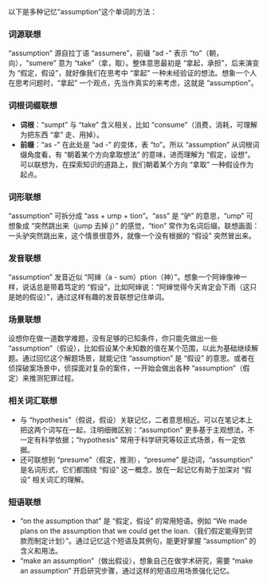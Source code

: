 以下是多种记忆“assumption”这个单词的方法：

### 词源联想
“assumption” 源自拉丁语 “assumere”，前缀 “ad -” 表示 “to”（朝，向），“sumere” 意为 “take”（拿，取）。整体意思最初是 “拿起，承担”，后来演变为 “假定，假设”，就好像我们在思考中 “拿起” 一种未经验证的想法。想象一个人在思考问题时，“拿起” 一个观点，先当作真实的来考虑，这就是 “assumption”。

### 词根词缀联想
 - **词根**：“sumpt” 与 “take” 含义相关，比如 “consume”（消费，消耗，可理解为把东西 “拿” 走、用掉）。
 - **前缀**：“as -” 在此处是 “ad -” 的变体，表 “to”。所以 “assumption” 从词根词缀角度看，有 “朝着某个方向拿取想法” 的意味，进而理解为 “假定，设想”。可以联想为，在探索知识的道路上，我们朝着某个方向 “拿取” 一种假设作为起点。

### 词形联想
“assumption” 可拆分成 “ass + ump + tion”。“ass” 是 “驴” 的意思，“ump” 可想象成 “突然跳出来（jump 去掉 j）” 的感觉，“tion” 常作为名词后缀。联想画面：一头驴突然跳出来，这个情景很意外，就像一个没有根据的 “假设” 突然冒出来。

### 发音联想
“assumption” 发音近似 “阿婶（a - sum）ption（神）”。想象一个阿婶像神一样，说话总是带着笃定的 “假设”，比如阿婶说：“阿婶觉得今天肯定会下雨（这只是她的假设）”，通过这样有趣的发音联想记住单词。

### 场景联想
设想你在做一道数学难题，没有足够的已知条件，你只能先做出一些 “assumption”（假设），比如假设某个未知数的值在某个范围，以此为基础继续解题。通过回忆这个解题场景，就能记住 “assumption” 是 “假设” 的意思。或者在侦探破案场景中，侦探面对复杂的案件，一开始会做出各种 “assumption”（假定）来推测犯罪过程。

### 相关词汇联想
 - 与 “hypothesis”（假说，假设）关联记忆，二者意思相近。可以在笔记本上把这两个词写在一起，注明细微区别：“assumption” 更多基于主观想法，不一定有科学依据；“hypothesis” 常用于科学研究等较正式场景，有一定依据。
 - 还可联想到 “presume”（假定，推测），“presume” 是动词，“assumption” 是名词形式，它们都围绕 “假设” 这一概念，放在一起记忆有助于加深对 “假设” 相关词汇的理解。

### 短语联想
 - “on the assumption that” 是 “假定，假设” 的常用短语。例如 “We made plans on the assumption that we could get the loan.（我们假定能得到贷款而制定计划）”。通过记忆这个短语及其例句，能更好掌握 “assumption” 的含义和用法。
 - “make an assumption”（做出假设），想象自己在做学术研究，需要 “make an assumption” 开启研究步骤，通过这样的短语应用场景强化记忆。 